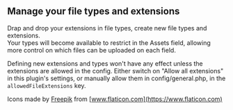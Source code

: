 ## Manage your file types and extensions

Drap and drop your extensions in file types, create new file types and extensions.  
Your types will become available to restrict in the Assets field, allowing more control on which files can be uploaded on each field.

Defining new extensions and types won't have any effect unless the extensions are allowed in the config. Either switch on "Allow all extensions" in this plugin's settings, or manually allow them in config/general.php, in the `allowedFileExtensions` key.

Icons made by [Freepik](https://www.freepik.com) from [www.flaticon.com](https://www.flaticon.com)